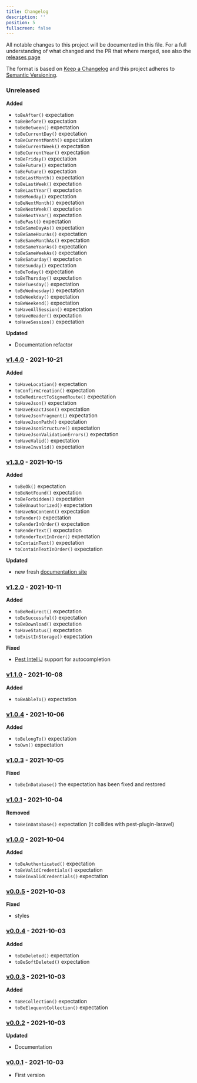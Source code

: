 ```yaml
---
title: Changelog
description: ''
position: 5
fullscreen: false
---
```


All notable changes to this project will be documented in this file. For a full understanding of what changed and the PR that where merged, see also the [releases page](/releases)

The format is based on [Keep a Changelog](http://keepachangelog.com/)
and this project adheres to [Semantic Versioning](http://semver.org/).

### Unreleased

**Added**

- `toBeAfter()` expectation
- `toBeBefore()` expectation
- `toBeBetween()` expectation
- `toBeCurrentDay()` expectation
- `toBeCurrentMonth()` expectation
- `toBeCurrentWeek()` expectation
- `toBeCurrentYear()` expectation
- `toBeFriday()` expectation
- `toBeFuture()` expectation
- `toBeFuture()` expectation
- `toBeLastMonth()` expectation
- `toBeLastWeek()` expectation
- `toBeLastYear()` expectation
- `toBeMonday()` expectation
- `toBeNextMonth()` expectation
- `toBeNextWeek()` expectation
- `toBeNextYear()` expectation
- `toBePast()` expectation
- `toBeSameDayAs()` expectation
- `toBeSameHourAs()` expectation
- `toBeSameMonthAs()` expectation
- `toBeSameYearAs()` expectation
- `toBeSameWeekAs()` expectation
- `toBeSaturday()` expectation
- `toBeSunday()` expectation
- `toBeToday()` expectation
- `toBeThursday()` expectation
- `toBeTuesday()` expectation
- `toBeWednesday()` expectation
- `toBeWeekday()` expectation
- `toBeWeekend()` expectation
- `toHaveAllSession()` expectation
- `toHaveHeader()` expectation
- `toHaveSession()` expectation

**Updated**

- Documentation refactor

### [v1.4.0](https://github.com/pestphp/defstudio-plugin-laravel-expectations/compare/v1.3.0...v1.4.0) - 2021-10-21

**Added**

- `toHaveLocation()` expectation
- `toConfirmCreation()` expectation
- `toBeRedirectToSignedRoute()` expectation
- `toHaveJson()` expectation
- `toHaveExactJson()` expectation
- `toHaveJsonFragment()` expectation
- `toHaveJsonPath()` expectation
- `toHaveJsonStructure()` expectation
- `toHaveJsonValidationErrors()` expectation
- `toHaveValid()` expectation
- `toHaveInvalid()` expectation

### [v1.3.0](https://github.com/pestphp/defstudio-plugin-laravel-expectations/compare/v1.2.0...v1.3.0) - 2021-10-15

**Added**
- `toBeOk()` expectation
- `toBeNotFound()` expectation
- `toBeForbidden()` expectation
- `toBeUnauthorized()` expectation
- `toHaveNoContent()` expectation
- `toRender()` expectation
- `toRenderInOrder()` expectation
- `toRenderText()` expectation
- `toRenderTextInOrder()` expectation
- `toContainText()` expectation
- `toContainTextInOrder()` expectation

**Updated**
- new fresh [documentation site](https://def-studio.github.io/pest-plugin-laravel-expectations)


### [v1.2.0](https://github.com/pestphp/defstudio-plugin-laravel-expectations/compare/v1.1.0...v1.2.0) - 2021-10-11

**Added**

- `toBeRedirect()` expectation
- `toBeSuccessful()` expectation
- `toBeDownload()` expectation
- `toHaveStatus()` expectation
- `toExistInStorage()` expectation

**Fixed**

- [Pest IntelliJ](https://github.com/pestphp/pest-intellij) support for autocompletion

### [v1.1.0](https://github.com/pestphp/defstudio-plugin-laravel-expectations/compare/v1.0.4...v1.1.0) - 2021-10-08

**Added**
- `toBeAbleTo()` expectation

### [v1.0.4](https://github.com/pestphp/defstudio-plugin-laravel-expectations/compare/v1.0.3...v1.0.4) - 2021-10-06

**Added**

- `toBelongTo()` expectation
- `toOwn()` expectation

### [v1.0.3](https://github.com/pestphp/defstudio-plugin-laravel-expectations/compare/v1.0.1...v1.0.3) - 2021-10-05

**Fixed**

- `toBeInDatabase()` the expectation has been fixed and restored


### [v1.0.1](https://github.com/pestphp/defstudio-plugin-laravel-expectations/compare/v1.0.0...v1.0.1) - 2021-10-04

**Removed**

- `toBeInDatabase()` expectation (it collides with pest-plugin-laravel)

### [v1.0.0](https://github.com/pestphp/defstudio-plugin-laravel-expectations/compare/v0.0.5...v1.0.0) - 2021-10-04

**Added**

- `toBeAuthenticated()` expectation
- `toBeValidCredentials()` expectation
- `toBeInvalidCredentials()` expectation

### [v0.0.5](https://github.com/pestphp/defstudio-plugin-laravel-expectations/compare/v0.0.4...v0.0.5) - 2021-10-03

**Fixed**

- styles

### [v0.0.4](https://github.com/pestphp/defstudio-plugin-laravel-expectations/compare/v0.0.3...v0.0.4) - 2021-10-03

**Added**

- `toBeDeleted()` expectation
- `toBeSoftDeleted()` expectation

### [v0.0.3](https://github.com/pestphp/defstudio-plugin-laravel-expectations/compare/v0.0.2...v0.0.3) - 2021-10-03

**Added**

- `toBeCollection()` expectation
- `toBeEloquentCollection()` expectation

### [v0.0.2](https://github.com/pestphp/defstudio-plugin-laravel-expectations/compare/v0.0.1...v0.0.2) - 2021-10-03

**Updated**

- Documentation

### [v0.0.1](https://github.com/def-studio/pest-plugin-laravel-expectations/tree/v0.0.1) - 2021-10-03

- First version

